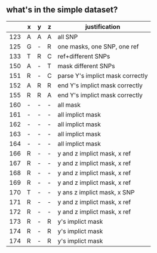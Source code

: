 ## what's in the simple dataset?

|     | x | y | z | justification                    |
|-----|---|---|---|----------------------------------|
| 123 | A | A | A | all SNP                          |
| 125 | G | - | R | one masks, one SNP, one ref      |
| 133 | T | R | C | ref+different SNPs               |
| 150 | A | - | T | mask different SNPs              |
| 151 | R | - | C | parse Y's implict mask correctly |
| 152 | A | R | R | end Y's implict mask correctly   |
| 155 | R | R | A | end Y's implict mask correctly   |
| 160 | - | - | - | all mask                         |
| 161 | - | - | - | all implict mask                 |
| 162 | - | - | - | all implict mask                 |
| 163 | - | - | - | all implict mask                 |
| 164 | - | - | - | all implict mask                 |
| 166 | R | - | - | y and z implict mask, x ref      |
| 167 | R | - | - | y and z implict mask, x ref      |
| 168 | R | - | - | y and z implict mask, x ref      |
| 169 | R | - | - | y and z implict mask, x ref      |
| 170 | T | - | - | y ans z implict mask, x SNP      |
| 171 | R | - | - | y and z implict mask, x ref      |
| 172 | R | - | - | y and z implict mask, x ref      |
| 173 | R | - | R | y's implict mask                 |
| 174 | R | - | R | y's implict mask                 |
| 174 | R | - | R | y's implict mask                 |